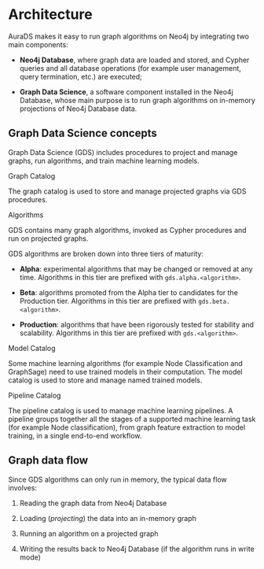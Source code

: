 <div>

<div>

# Architecture

</div>

<div>

<div>

<div>

AuraDS makes it easy to run graph algorithms on Neo4j by integrating two
main components:

</div>

<div>

-   **Neo4j Database**, where graph data are loaded and stored, and
    Cypher queries and all database operations (for example user
    management, query termination, etc.) are executed;

-   **Graph Data Science**, a software component installed in the Neo4j
    Database, whose main purpose is to run graph algorithms on in-memory
    projections of Neo4j Database data.

</div>

</div>

</div>

<div>

## Graph Data Science concepts

<div>

<div>

Graph Data Science (GDS) includes procedures to project and manage
graphs, run algorithms, and train machine learning models.

</div>

<div>

<div>

Graph Catalog

</div>

The graph catalog is used to store and manage projected graphs via GDS
procedures.

</div>

<div>

<div>

Algorithms

</div>

GDS contains many graph algorithms, invoked as Cypher procedures and run
on projected graphs.

</div>

<div>

GDS algorithms are broken down into three tiers of maturity:

</div>

<div>

-   **Alpha**: experimental algorithms that may be changed or removed at
    any time. Algorithms in this tier are prefixed with
    `gds.alpha.<algorithm>`.

-   **Beta**: algorithms promoted from the Alpha tier to candidates for
    the Production tier. Algorithms in this tier are prefixed with
    `gds.beta.<algorithm>`.

-   **Production**: algorithms that have been rigorously tested for
    stability and scalability. Algorithms in this tier are prefixed with
    `gds.<algorithm>`.

</div>

<div>

<div>

Model Catalog

</div>

Some machine learning algorithms (for example Node Classification and
GraphSage) need to use trained models in their computation. The model
catalog is used to store and manage named trained models.

</div>

<div>

<div>

Pipeline Catalog

</div>

The pipeline catalog is used to manage machine learning pipelines. A
pipeline groups together all the stages of a supported machine learning
task (for example Node classification), from graph feature extraction to
model training, in a single end-to-end workflow.

</div>

</div>

</div>

<div>

## Graph data flow

<div>

<div>

Since GDS algorithms can only run in memory, the typical data flow
involves:

</div>

<div>

1.  Reading the graph data from Neo4j Database

2.  Loading (*projecting*) the data into an in-memory graph

3.  Running an algorithm on a projected graph

4.  Writing the results back to Neo4j Database (if the algorithm runs in
    write mode)

</div>

<div>

<div>

</div>

</div>

</div>

</div>

</div>
